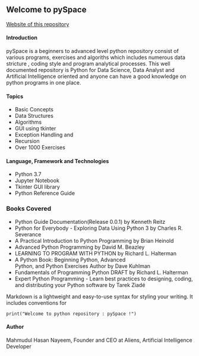 ## Welcome to pySpace
[Website of this repository](https://nayeem990.github.io/pySpace/) 

#### Introduction
pySpace is a beginners to advanced level python repository consist of  various programs, exercises and algoriths which includes numerous data stricture , coding style and program analytical processes. This well documented repository is Python for Data Science, Data Analyst and Artificial Intelligence oriented and anyone can have a good knowledge on python programs in one place.

#### Topics
- Basic Concepts
- Data Structures
- Algorithms
- GUI using tkinter
- Exception Handling and 
- Recursion
- Over 1000 Exercises

#### Language, Framework and Technologies 
- Python 3.7
- Jupyter Notebook
- Tkinter GUI library
- Python Reference Guide


### Books Covered 
- Python Guide Documentation(Release 0.0.1) by Kenneth Reitz
- Python for Everybody - Exploring Data Using Python 3 by Charles R. Severance
- A Practical Introduction to Python Programming by Brian Heinold 
- Advanced Python Programming by David M. Beazley
- LEARNING TO PROGRAM WITH PYTHON by Richard L. Halterman
- A Python Book: Beginning Python, Advanced Python, and Python Exercises Author by Dave Kuhlman 
- Fundamentals of Programming Python DRAFT by Richard L. Halterman 
- Expert Python Programming - Learn best practices to designing, coding, and distributing your Python software by Tarek Ziadé
 

Markdown is a lightweight and easy-to-use syntax for styling your writing. It includes conventions for

```
print("Welcome to python repository : pySpace !")

```

#### Author 
Mahmudul Hasan Nayeem,
Founder and CEO at Aliens,
Artificial Intelligence Developer 

